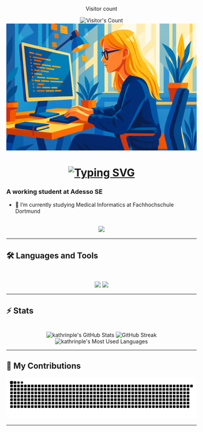 <div align="center"> 
  <p>Visitor count</p>
  <img src="https://profile-counter.glitch.me/kathrinple/count.svg" alt="Visitor's Count" />
</div>

<img src="Profile.png" alt="Banner of a developer sitting in front of a desk">

<h1 align="center">
    <a href="https://git.io/typing-svg"><img src="https://readme-typing-svg.herokuapp.com?font=Inter&size=48&duration=4000&pause=1000&color=4493F8&center=true&vCenter=true&width=500&height=70&lines=Hey+There!%F0%9F%91%8B;I'm+Kathrin" alt="Typing SVG" /></a>
</h1>

### A working student at Adesso SE

- 🌱 I’m currently studying Medical Informatics at Fachhochschule Dortmund

<br>

<div align="center">
  <a href="[https://linkedin.com/in/kathrinple](https://www.linkedin.com/in/kathrin-pleuger-506a39232/)" target="_blank">
    <img src="https://img.shields.io/badge/LinkedIn-0077B5?style=for-the-badge&logo=linkedin&logoColor=white" target="_blank" />
  </a>
</div>

<hr>

## 🛠️ Languages and Tools

<br>

<p align="center">
  <img src="https://skillicons.dev/icons?i=java,spring,ts,nodejs,react,nextjs,mongodb,maven" />
  <img src="https://skillicons.dev/icons?i=html,css,tailwind,bootstrap,js,angular,git,postman,docker,npm" />
</p>

<hr>

## ⚡️ Stats

<br>

<div align=center>
  <img width=390 src="https://github-readme-stats.vercel.app/api?username=kathrinple&theme=radical&count_private=true&show_icons=true&rank_icon=github&locale=en" alt="kathrinple's GitHub Stats" />
  <img width=390 src="https://github-readme-streak-stats.herokuapp.com?user=kathrinple&theme=radical&border_radius=10&date_format=j%20M%5B%20Y%5D" alt="GitHub Streak" />
  <img width=325 src="https://github-readme-stats.vercel.app/api/top-langs?username=kathrinple&theme=radical&layout=donut&hide=css&langs_count=8&border_radius=10&show_icons=true&locale=en" alt="kathrinple's Most Used Languages" />
</div>

<hr>

## 🐍 My Contributions

<div align="center">
  <picture>
    <source media="(prefers-color-scheme: dark)" srcset="https://raw.githubusercontent.com/kathrinple/kathrinple/output/github-contribution-grid-snake-dark.svg" />
    <source media="(prefers-color-scheme: light)" srcset="https://raw.githubusercontent.com/kathrinple/kathrinple/output/github-contribution-grid-snake.svg" />
    <img alt="github-snake" src="https://raw.githubusercontent.com/kathrinple/kathrinple/output/github-contribution-grid-snake.svg" />
  </picture>
</div>

<hr>

